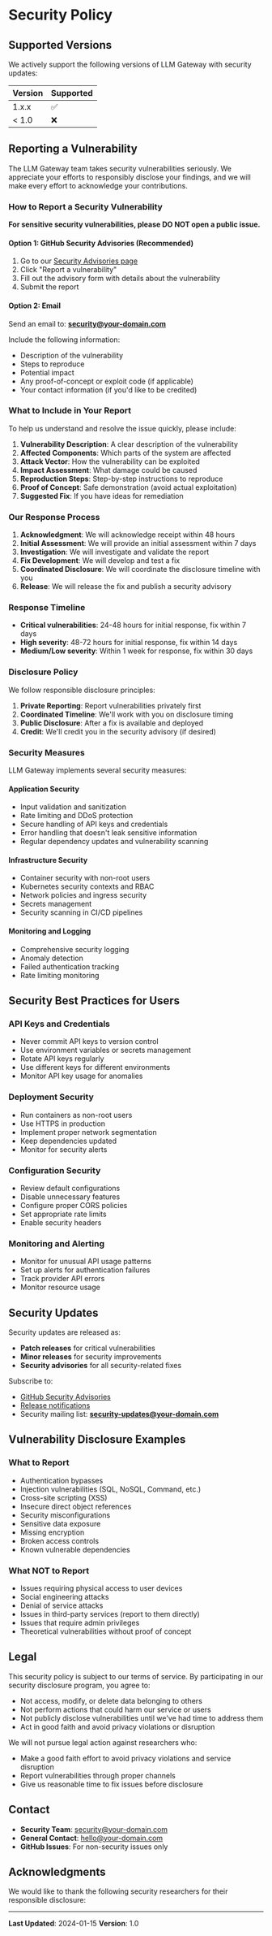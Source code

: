 # Security Policy

## Supported Versions

We actively support the following versions of LLM Gateway with security updates:

| Version | Supported          |
| ------- | ------------------ |
| 1.x.x   | :white_check_mark: |
| < 1.0   | :x:                |

## Reporting a Vulnerability

The LLM Gateway team takes security vulnerabilities seriously. We appreciate your efforts to responsibly disclose your findings, and we will make every effort to acknowledge your contributions.

### How to Report a Security Vulnerability

**For sensitive security vulnerabilities, please DO NOT open a public issue.**

#### Option 1: GitHub Security Advisories (Recommended)
1. Go to our [Security Advisories page](https://github.com/your-org/llm-gateway/security/advisories)
2. Click "Report a vulnerability"
3. Fill out the advisory form with details about the vulnerability
4. Submit the report

#### Option 2: Email
Send an email to: **security@your-domain.com**

Include the following information:
- Description of the vulnerability
- Steps to reproduce
- Potential impact
- Any proof-of-concept or exploit code (if applicable)
- Your contact information (if you'd like to be credited)

### What to Include in Your Report

To help us understand and resolve the issue quickly, please include:

1. **Vulnerability Description**: A clear description of the vulnerability
2. **Affected Components**: Which parts of the system are affected
3. **Attack Vector**: How the vulnerability can be exploited
4. **Impact Assessment**: What damage could be caused
5. **Reproduction Steps**: Step-by-step instructions to reproduce
6. **Proof of Concept**: Safe demonstration (avoid actual exploitation)
7. **Suggested Fix**: If you have ideas for remediation

### Our Response Process

1. **Acknowledgment**: We will acknowledge receipt within 48 hours
2. **Initial Assessment**: We will provide an initial assessment within 7 days
3. **Investigation**: We will investigate and validate the report
4. **Fix Development**: We will develop and test a fix
5. **Coordinated Disclosure**: We will coordinate the disclosure timeline with you
6. **Release**: We will release the fix and publish a security advisory

### Response Timeline

- **Critical vulnerabilities**: 24-48 hours for initial response, fix within 7 days
- **High severity**: 48-72 hours for initial response, fix within 14 days  
- **Medium/Low severity**: Within 1 week for response, fix within 30 days

### Disclosure Policy

We follow responsible disclosure principles:

1. **Private Reporting**: Report vulnerabilities privately first
2. **Coordinated Timeline**: We'll work with you on disclosure timing
3. **Public Disclosure**: After a fix is available and deployed
4. **Credit**: We'll credit you in the security advisory (if desired)

### Security Measures

LLM Gateway implements several security measures:

#### Application Security
- Input validation and sanitization
- Rate limiting and DDoS protection
- Secure handling of API keys and credentials
- Error handling that doesn't leak sensitive information
- Regular dependency updates and vulnerability scanning

#### Infrastructure Security
- Container security with non-root users
- Kubernetes security contexts and RBAC
- Network policies and ingress security
- Secrets management
- Security scanning in CI/CD pipelines

#### Monitoring and Logging
- Comprehensive security logging
- Anomaly detection
- Failed authentication tracking
- Rate limiting monitoring

## Security Best Practices for Users

### API Keys and Credentials
- Never commit API keys to version control
- Use environment variables or secrets management
- Rotate API keys regularly
- Use different keys for different environments
- Monitor API key usage for anomalies

### Deployment Security
- Run containers as non-root users
- Use HTTPS in production
- Implement proper network segmentation
- Keep dependencies updated
- Monitor for security alerts

### Configuration Security
- Review default configurations
- Disable unnecessary features
- Configure proper CORS policies
- Set appropriate rate limits
- Enable security headers

### Monitoring and Alerting
- Monitor for unusual API usage patterns
- Set up alerts for authentication failures
- Track provider API errors
- Monitor resource usage

## Security Updates

Security updates are released as:
- **Patch releases** for critical vulnerabilities
- **Minor releases** for security improvements
- **Security advisories** for all security-related fixes

Subscribe to:
- [GitHub Security Advisories](https://github.com/your-org/llm-gateway/security/advisories)
- [Release notifications](https://github.com/your-org/llm-gateway/releases)
- Security mailing list: **security-updates@your-domain.com**

## Vulnerability Disclosure Examples

### What to Report
- Authentication bypasses
- Injection vulnerabilities (SQL, NoSQL, Command, etc.)
- Cross-site scripting (XSS)
- Insecure direct object references
- Security misconfigurations
- Sensitive data exposure
- Missing encryption
- Broken access controls
- Known vulnerable dependencies

### What NOT to Report
- Issues requiring physical access to user devices
- Social engineering attacks
- Denial of service attacks
- Issues in third-party services (report to them directly)
- Issues that require admin privileges
- Theoretical vulnerabilities without proof of concept

## Legal

This security policy is subject to our terms of service. By participating in our security disclosure program, you agree to:

- Not access, modify, or delete data belonging to others
- Not perform actions that could harm our service or users
- Not publicly disclose vulnerabilities until we've had time to address them
- Act in good faith and avoid privacy violations or disruption

We will not pursue legal action against researchers who:
- Make a good faith effort to avoid privacy violations and service disruption
- Report vulnerabilities through proper channels
- Give us reasonable time to fix issues before disclosure

## Contact

- **Security Team**: security@your-domain.com
- **General Contact**: hello@your-domain.com
- **GitHub Issues**: For non-security issues only

## Acknowledgments

We would like to thank the following security researchers for their responsible disclosure:

<!-- This section will be updated as we receive and address security reports -->

---

**Last Updated**: 2024-01-15
**Version**: 1.0